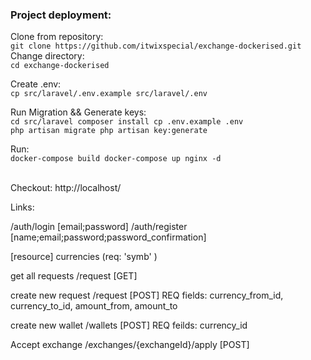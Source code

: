 
<h3>Project deployment: </h3>

Clone from repository: <br>
``
git clone https://github.com/itwixspecial/exchange-dockerised.git
``
Change directory:<br>
``
cd exchange-dockerised
``

Create .env:<br>
``
cp src/laravel/.env.example src/laravel/.env
``

Run Migration && Generate keys:<br>
``
cd src/laravel
composer install
cp .env.example .env
``
<br>
``
php artisan migrate
php artisan key:generate
``


Run: <br>
``
docker-compose build
docker-compose up nginx -d
``

<br>
Checkout:
http://localhost/


Links: 

/auth/login     [email;password]
/auth/register  [name;email;password;password_confirmation]

[resource] currencies (req: 'symb' )

get all requests
/request [GET]

create new request
/request  [POST]
REQ fields: currency_from_id, currency_to_id, amount_from, amount_to

create new wallet
/wallets [POST]
REQ feilds: currency_id

Accept exchange
/exchanges/{exchangeId}/apply [POST]

